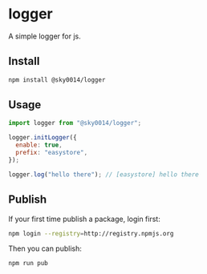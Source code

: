 # logger

A simple logger for js.

## Install

```bash
npm install @sky0014/logger
```

## Usage

```js
import logger from "@sky0014/logger";

logger.initLogger({
  enable: true,
  prefix: "easystore",
});

logger.log("hello there"); // [easystore] hello there
```

## Publish

If your first time publish a package, login first:

```bash
npm login --registry=http://registry.npmjs.org
```

Then you can publish:

```bash
npm run pub
```

